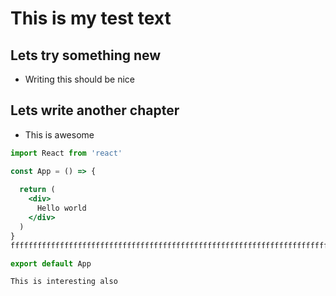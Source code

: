 # This is my test text

## Lets try something new

* Writing this should be nice

## Lets write another chapter

* This is awesome

```jsx
import React from 'react'

const App = () => {
  
  return (
    <div>
      Hello world
    </div>
  )
}
fffffffffffffffffffffffffffffffffffffffffffffffffffffffffffffffffffffffffffffffffffffffffffffffffffffffffffffffffffffffffffffffffffffffffffffffffffffffffffffffffffffffffffffffffffffff

export default App
```

`This is interesting also`